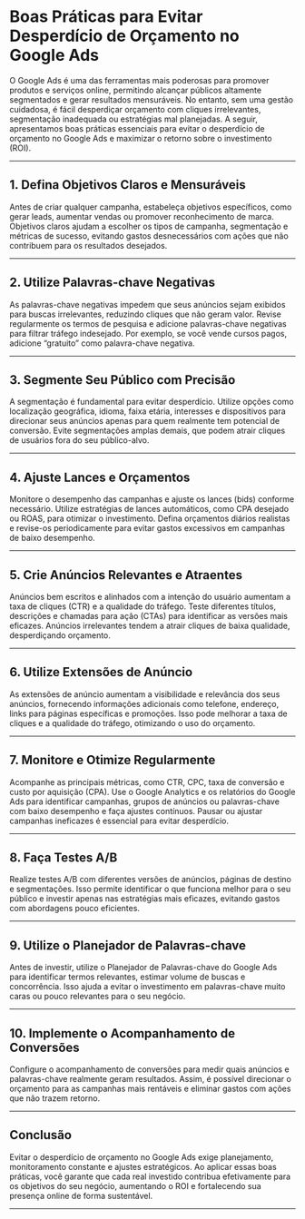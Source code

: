 
# Boas Práticas para Evitar Desperdício de Orçamento no Google Ads

O Google Ads é uma das ferramentas mais poderosas para promover produtos e serviços online, permitindo alcançar públicos altamente segmentados e gerar resultados mensuráveis. No entanto, sem uma gestão cuidadosa, é fácil desperdiçar orçamento com cliques irrelevantes, segmentação inadequada ou estratégias mal planejadas. A seguir, apresentamos boas práticas essenciais para evitar o desperdício de orçamento no Google Ads e maximizar o retorno sobre o investimento (ROI).

---

## 1. Defina Objetivos Claros e Mensuráveis

Antes de criar qualquer campanha, estabeleça objetivos específicos, como gerar leads, aumentar vendas ou promover reconhecimento de marca. Objetivos claros ajudam a escolher os tipos de campanha, segmentação e métricas de sucesso, evitando gastos desnecessários com ações que não contribuem para os resultados desejados.

---

## 2. Utilize Palavras-chave Negativas

As palavras-chave negativas impedem que seus anúncios sejam exibidos para buscas irrelevantes, reduzindo cliques que não geram valor. Revise regularmente os termos de pesquisa e adicione palavras-chave negativas para filtrar tráfego indesejado. Por exemplo, se você vende cursos pagos, adicione “gratuito” como palavra-chave negativa.

---

## 3. Segmente Seu Público com Precisão

A segmentação é fundamental para evitar desperdício. Utilize opções como localização geográfica, idioma, faixa etária, interesses e dispositivos para direcionar seus anúncios apenas para quem realmente tem potencial de conversão. Evite segmentações amplas demais, que podem atrair cliques de usuários fora do seu público-alvo.

---

## 4. Ajuste Lances e Orçamentos

Monitore o desempenho das campanhas e ajuste os lances (bids) conforme necessário. Utilize estratégias de lances automáticos, como CPA desejado ou ROAS, para otimizar o investimento. Defina orçamentos diários realistas e revise-os periodicamente para evitar gastos excessivos em campanhas de baixo desempenho.

---

## 5. Crie Anúncios Relevantes e Atraentes

Anúncios bem escritos e alinhados com a intenção do usuário aumentam a taxa de cliques (CTR) e a qualidade do tráfego. Teste diferentes títulos, descrições e chamadas para ação (CTAs) para identificar as versões mais eficazes. Anúncios irrelevantes tendem a atrair cliques de baixa qualidade, desperdiçando orçamento.

---

## 6. Utilize Extensões de Anúncio

As extensões de anúncio aumentam a visibilidade e relevância dos seus anúncios, fornecendo informações adicionais como telefone, endereço, links para páginas específicas e promoções. Isso pode melhorar a taxa de cliques e a qualidade do tráfego, otimizando o uso do orçamento.

---

## 7. Monitore e Otimize Regularmente

Acompanhe as principais métricas, como CTR, CPC, taxa de conversão e custo por aquisição (CPA). Use o Google Analytics e os relatórios do Google Ads para identificar campanhas, grupos de anúncios ou palavras-chave com baixo desempenho e faça ajustes contínuos. Pausar ou ajustar campanhas ineficazes é essencial para evitar desperdício.

---

## 8. Faça Testes A/B

Realize testes A/B com diferentes versões de anúncios, páginas de destino e segmentações. Isso permite identificar o que funciona melhor para o seu público e investir apenas nas estratégias mais eficazes, evitando gastos com abordagens pouco eficientes.

---

## 9. Utilize o Planejador de Palavras-chave

Antes de investir, utilize o Planejador de Palavras-chave do Google Ads para identificar termos relevantes, estimar volume de buscas e concorrência. Isso ajuda a evitar o investimento em palavras-chave muito caras ou pouco relevantes para o seu negócio.

---

## 10. Implemente o Acompanhamento de Conversões

Configure o acompanhamento de conversões para medir quais anúncios e palavras-chave realmente geram resultados. Assim, é possível direcionar o orçamento para as campanhas mais rentáveis e eliminar gastos com ações que não trazem retorno.

---

## Conclusão

Evitar o desperdício de orçamento no Google Ads exige planejamento, monitoramento constante e ajustes estratégicos. Ao aplicar essas boas práticas, você garante que cada real investido contribua efetivamente para os objetivos do seu negócio, aumentando o ROI e fortalecendo sua presença online de forma sustentável.

---
```
